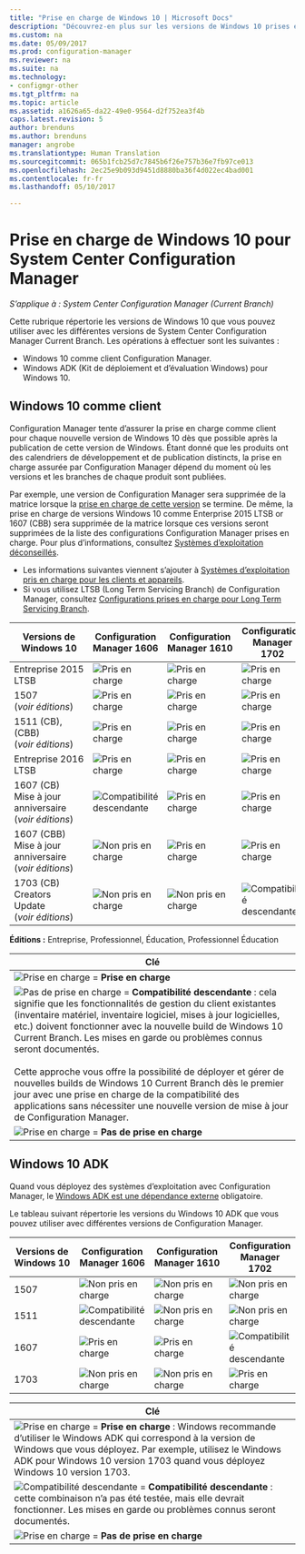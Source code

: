 ```yaml
---
title: "Prise en charge de Windows 10 | Microsoft Docs"
description: "Découvrez-en plus sur les versions de Windows 10 prises en charge comme clients ou pour OSD avec System Center Configuration Manager."
ms.custom: na
ms.date: 05/09/2017
ms.prod: configuration-manager
ms.reviewer: na
ms.suite: na
ms.technology:
- configmgr-other
ms.tgt_pltfrm: na
ms.topic: article
ms.assetid: a1626a65-da22-49e0-9564-d2f752ea3f4b
caps.latest.revision: 5
author: brenduns
ms.author: brenduns
manager: angrobe
ms.translationtype: Human Translation
ms.sourcegitcommit: 065b1fcb25d7c7845b6f26e757b36e7fb97ce013
ms.openlocfilehash: 2ec25e9b093d9451d8880ba36f4d022ec4bad001
ms.contentlocale: fr-fr
ms.lasthandoff: 05/10/2017

---
```

# <a name="support-for-windows-10-for-system-center-configuration-manager"></a>Prise en charge de Windows 10 pour System Center Configuration Manager

*S’applique à : System Center Configuration Manager (Current Branch)*


 Cette rubrique répertorie les versions de Windows 10 que vous pouvez utiliser avec les différentes versions de System Center Configuration Manager Current Branch. Les opérations à effectuer sont les suivantes :
 -  Windows 10 comme client Configuration Manager.
 -  Windows ADK (Kit de déploiement et d’évaluation Windows) pour Windows 10.

## <a name="windows-10-as-a-client"></a>Windows 10 comme client
Configuration Manager tente d’assurer la prise en charge comme client pour chaque nouvelle version de Windows 10 dès que possible après la publication de cette version de Windows. Étant donné que les produits ont des calendriers de développement et de publication distincts, la prise en charge assurée par Configuration Manager dépend du moment où les versions et les branches de chaque produit sont publiées.

Par exemple, une version de Configuration Manager sera supprimée de la matrice lorsque la [prise en charge de cette version](/sccm/core/servers/manage/current-branch-versions-supported) se termine. De même, la prise en charge de versions Windows 10 comme Enterprise 2015 LTSB or 1607 (CBB) sera supprimée de la matrice lorsque ces versions seront supprimées de la liste des configurations Configuration Manager prises en charge. Pour plus d’informations, consultez [Systèmes d’exploitation déconseillés](/sccm/core/plan-design/changes/removed-and-deprecated-features#deprecated-operating-systems).

-   Les informations suivantes viennent s’ajouter à [Systèmes d’exploitation pris en charge pour les clients et appareils](/sccm/core/plan-design/configs/supported-operating-systems-for-clients-and-devices).
-   Si vous utilisez LTSB (Long Term Servicing Branch) de Configuration Manager, consultez [Configurations prises en charge pour Long Term Servicing Branch](/sccm/core/understand/supported-configurations-for-ltsb).

|Versions de Windows 10                    |Configuration Manager 1606          |Configuration Manager 1610          |    Configuration Manager 1702 |
|---------------------|-----|-----|-----|
|Entreprise 2015 LTSB                   |![Pris en charge](media/green_check.png) |![Pris en charge](media/green_check.png) |![Pris en charge](media/green_check.png) |
|1507 <br />(*voir éditions*)            |![Pris en charge](media/green_check.png) |![Pris en charge](media/green_check.png) |![Pris en charge](media/green_check.png) |
|1511 (CB), (CBB)<br />(*voir éditions*) |![Pris en charge](media/green_check.png) |![Pris en charge](media/green_check.png) |![Pris en charge](media/green_check.png) |
|Entreprise 2016 LTSB                   |![Pris en charge](media/green_check.png) |![Pris en charge](media/green_check.png) |![Pris en charge](media/green_check.png) |
|1607 (CB)    <br />Mise à jour anniversaire<br />(*voir éditions*)      |![Compatibilité descendante](media/blue_compat.png) |![Pris en charge](media/green_check.png) |![Pris en charge](media/green_check.png) |
|1607 (CBB)    <br />Mise à jour anniversaire<br />(*voir éditions*)      |![Non pris en charge](media/Red_X.png)   |![Pris en charge](media/green_check.png) |![Pris en charge](media/green_check.png) |
|1703 (CB)    <br />Creators Update<br />(*voir éditions*)      |![Non pris en charge](media/Red_X.png)   |![Non pris en charge](media/Red_X.png) |![Compatibilité descendante](media/blue_compat.png) |


**Éditions :** Entreprise, Professionnel, Éducation, Professionnel Éducation   

|Clé|
|--|
|![Prise en charge](media/green_check.png) = **Prise en charge**  |
|![Pas de prise en charge](media/blue_compat.png)  = **Compatibilité descendante** : cela signifie que les fonctionnalités de gestion du client existantes (inventaire matériel, inventaire logiciel, mises à jour logicielles, etc.) doivent fonctionner avec la nouvelle build de Windows 10 Current Branch. Les mises en garde ou problèmes connus seront documentés. <br><br>Cette approche vous offre la possibilité de déployer et gérer de nouvelles builds de Windows 10 Current Branch dès le premier jour avec une prise en charge de la compatibilité des applications sans nécessiter une nouvelle version de mise à jour de Configuration Manager. |
|![Prise en charge](media/Red_X.png) = **Pas de prise en charge**|


## <a name="windows-10-adk"></a>Windows 10 ADK
Quand vous déployez des systèmes d’exploitation avec Configuration Manager, le [Windows ADK est une dépendance externe](/sccm/osd/plan-design/infrastructure-requirements-for-operating-system-deployment) obligatoire.

Le tableau suivant répertorie les versions du Windows 10 ADK que vous pouvez utiliser avec différentes versions de Configuration Manager.

|Versions de Windows 10 |Configuration Manager 1606 |Configuration Manager 1610  |Configuration Manager 1702 |
|--------------------|-----|-----|-----|
|1507  |![Non pris en charge](media/Red_X.png)         |![Non pris en charge](media/Red_X.png)  |![Non pris en charge](media/Red_X.png)|
|1511  |![Compatibilité descendante](media/blue_compat.png)|![Non pris en charge](media/Red_X.png)  |![Non pris en charge](media/Red_X.png)|
|1607  |![Pris en charge](media/green_check.png)       |![Pris en charge](media/green_check.png)|![Compatibilité descendante](media/blue_compat.png) |
|1703  |![Non pris en charge](media/Red_X.png)         |![Non pris en charge](media/Red_X.png)  |![Pris en charge](media/green_check.png) |  

|Clé|
|--|
|![Prise en charge](media/green_check.png) = **Prise en charge** : Windows recommande d’utiliser le Windows ADK qui correspond à la version de Windows que vous déployez. Par exemple, utilisez le Windows ADK pour Windows 10 version 1703 quand vous déployez Windows 10 version 1703.  |
|![Compatibilité descendante](media/blue_compat.png)  = **Compatibilité descendante** : cette combinaison n’a pas été testée, mais elle devrait fonctionner. Les mises en garde ou problèmes connus seront documentés. |
|![Prise en charge](media/Red_X.png) = **Pas de prise en charge**|


